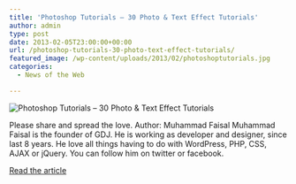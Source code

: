 ```yaml
---
title: 'Photoshop Tutorials – 30 Photo & Text Effect Tutorials'
author: admin
type: post
date: 2013-02-05T23:00:00+00:00
url: /photoshop-tutorials-30-photo-text-effect-tutorials/
featured_image: /wp-content/uploads/2013/02/photoshoptutorials.jpg
categories:
  - News of the Web

---
```

<img src="https://i1.wp.com/graphicdesignjunction.com/wp-content/uploads/2013/02/photoshoptutorials.jpg?w=700" alt="Photoshop Tutorials – 30 Photo &#038; Text Effect Tutorials" data-recalc-dims="1" />

Please share and spread the love. Author: Muhammad Faisal Muhammad Faisal is the founder of GDJ. He is working as developer and designer, since last 8 years. He love all things having to do with WordPress, PHP, CSS, AJAX or jQuery. You can follow him on twitter or facebook.

<a href="http://graphicdesignjunction.com/2013/02/photoshop-tutorial-photo-text-effect-tutorials/" title="Photoshop Tutorials – 30 Photo &#038; Text Effect Tutorials" target="_blank">Read the article</a>
